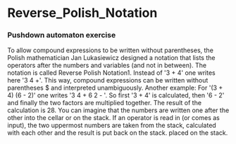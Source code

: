 # Reverse_Polish_Notation
### Pushdown automaton exercise
To allow compound expressions to be written without parentheses, the Polish mathematician Jan Lukasiewicz designed a notation that lists the operators after the numbers and variables (and not in between). The notation is called Reverse Polish Notation1. Instead of '3 + 4' one writes here '3 4 +'. This way, compound expressions can be written without parentheses $ and interpreted unambiguously. Another example: For '(3 + 4) (6 - 2)' one writes '3 4 + 6 2 - '. So first '3 + 4' is calculated, then '6 - 2' and finally the two factors are multiplied together. The result of the calculation is 28. You can imagine that the numbers are written one after the other into the cellar or on the stack. If an operator is read in (or comes as input), the two uppermost numbers are taken from the stack, calculated with each other and the result is put back on the stack. placed on the stack.
